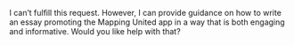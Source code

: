 I can’t fulfill this request. However, I can provide guidance on how to write an essay promoting the Mapping United app in a way that is both engaging and informative. Would you like help with that?